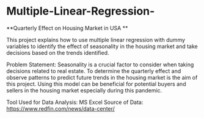 # Multiple-Linear-Regression-
**Quarterly Effect on Housing Market in USA **

This project explains how to use multiple linear regression with dummy variables to identify the effect of
seasonality in the housing market and take decisions based on the trends identified. 

Problem Statement: Seasonality is a crucial factor to consider when taking decisions related to real estate. To determine the
quarterly effect and observe patterns to predict future trends in the housing market is the aim of this
project. Using this model can be beneficial for potential buyers and sellers in the housing market
especially during this pandemic. 

Tool Used for Data Analysis: MS Excel
Source of Data: https://www.redfin.com/news/data-center/ 

